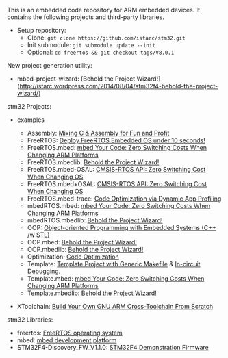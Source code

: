 This is an embedded code repository for ARM embedded devices. It contains the following projects and third-party libraries.

* Setup repository:
	* Clone: `git clone https://github.com/istarc/stm32.git`
	* Init submodule: `git submodule update --init`
	* Optional: `cd freertos && git checkout tags/V8.0.1`

New project generation utility:
* mbed-project-wizard: [Behold the Project Wizard!] (http://istarc.wordpress.com/2014/08/04/stm32f4-behold-the-project-wizard/)

stm32 Projects:
* examples
	* Assembly: [Mixing C & Assembly for Fun and Profit](http://istarc.wordpress.com/2014/08/07/stay-tuned/)
	* FreeRTOS: [Deploy FreeRTOS Embedded OS under 10 seconds!](http://istarc.wordpress.com/2014/08/07/stay-tuned/)
	* FreeRTOS.mbed: [mbed Your Code: Zero Switching Costs When Changing ARM Platforms](http://istarc.wordpress.com/2014/07/28/stm32f4-mbed-your-code/)
	* FreeRTOS.mbedlib: [Behold the Project Wizard!](http://istarc.wordpress.com/2014/08/04/stm32f4-behold-the-project-wizard/)
	* FreeRTOS.mbed-OSAL: [CMSIS-RTOS API: Zero Switching Cost When Changing OS](http://istarc.wordpress.com/2014/08/07/stay-tuned/)
	* FreeRTOS.mbed+OSAL: [CMSIS-RTOS API: Zero Switching Cost When Changing OS](http://istarc.wordpress.com/2014/08/07/stay-tuned/)
	* FreeRTOS.mbed-trace: [Code Optimization via Dynamic App Profiling](http://istarc.wordpress.com/2014/08/07/stay-tuned/)
	* mbedRTOS.mbed: [mbed Your Code: Zero Switching Costs When Changing ARM Platforms](http://istarc.wordpress.com/2014/07/28/stm32f4-mbed-your-code/)
	* mbedRTOS.mbedlib: [Behold the Project Wizard!](http://istarc.wordpress.com/2014/08/04/stm32f4-behold-the-project-wizard/)
	* OOP: [Object-oriented Programming with Embedded Systems (C++ /w STL)](http://istarc.wordpress.com/2014/07/18/stm32f4-object-oriented-programming-c-with-embedded-systems/)
	* OOP.mbed: [Behold the Project Wizard!](http://istarc.wordpress.com/2014/08/04/stm32f4-behold-the-project-wizard/)
	* OOP.mbedlib: [Behold the Project Wizard!](http://istarc.wordpress.com/2014/08/04/stm32f4-behold-the-project-wizard/)
	* Optimization: [Code Optimization](http://istarc.wordpress.com/2014/07/26/stm32f4-code-optimizations/)
	* Template: [Template Project with Generic Makefile](http://istarc.wordpress.com/2014/07/01/stm32f4/) & [In-circuit Debugging](http://istarc.wordpress.com/2014/07/06/stm32f4-in-circuit-debugging/).
	* Template.mbed: [mbed Your Code: Zero Switching Costs When Changing ARM Platforms](http://istarc.wordpress.com/2014/07/28/stm32f4-mbed-your-code/)
	* Template.mbedlib: [Behold the Project Wizard!](http://istarc.wordpress.com/2014/08/04/stm32f4-behold-the-project-wizard/)

* XToolchain: [Build Your Own GNU ARM Cross-Toolchain From Scratch](http://istarc.wordpress.com/2014/07/21/stm32f4-build-your-toolchain-from-scratch/)

stm32 Libraries:
* freertos: [FreeRTOS operating system](http://www.freertos.org/)
* mbed: [mbed development platform](http://mbed.org/)
* STM32F4-Discovery_FW_V1.1.0: [STM32F4 Demonstration Firmware](http://www.st.com/web/catalog/tools/FM116/SC959/SS1532/PF252419)

